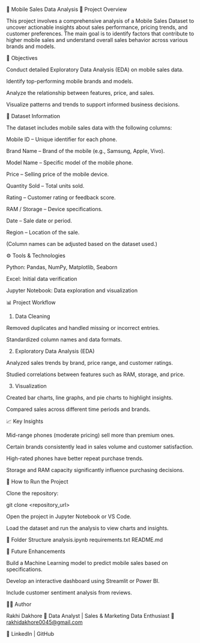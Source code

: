 📱 Mobile Sales Data Analysis
📘 Project Overview

This project involves a comprehensive analysis of a Mobile Sales Dataset to uncover actionable insights about sales performance, pricing trends, and customer preferences. The main goal is to identify factors that contribute to higher mobile sales and understand overall sales behavior across various brands and models.

🎯 Objectives

Conduct detailed Exploratory Data Analysis (EDA) on mobile sales data.

Identify top-performing mobile brands and models.

Analyze the relationship between features, price, and sales.

Visualize patterns and trends to support informed business decisions.

📂 Dataset Information

The dataset includes mobile sales data with the following columns:

Mobile ID – Unique identifier for each phone.

Brand Name – Brand of the mobile (e.g., Samsung, Apple, Vivo).

Model Name – Specific model of the mobile phone.

Price – Selling price of the mobile device.

Quantity Sold – Total units sold.

Rating – Customer rating or feedback score.

RAM / Storage – Device specifications.

Date – Sale date or period.

Region – Location of the sale.

(Column names can be adjusted based on the dataset used.)

⚙️ Tools & Technologies

Python: Pandas, NumPy, Matplotlib, Seaborn

Excel: Initial data verification

Jupyter Notebook: Data exploration and visualization

📊 Project Workflow
1. Data Cleaning

Removed duplicates and handled missing or incorrect entries.

Standardized column names and data formats.

2. Exploratory Data Analysis (EDA)

Analyzed sales trends by brand, price range, and customer ratings.

Studied correlations between features such as RAM, storage, and price.

3. Visualization

Created bar charts, line graphs, and pie charts to highlight insights.

Compared sales across different time periods and brands.

📈 Key Insights

Mid-range phones (moderate pricing) sell more than premium ones.

Certain brands consistently lead in sales volume and customer satisfaction.

High-rated phones have better repeat purchase trends.

Storage and RAM capacity significantly influence purchasing decisions.

🚀 How to Run the Project

Clone the repository:

git clone <repository_url>


Open the project in Jupyter Notebook or VS Code.

Load the dataset and run the analysis to view charts and insights.

🧩 Folder Structure
analysis.ipynb
requirements.txt
README.md

📌 Future Enhancements

Build a Machine Learning model to predict mobile sales based on specifications.

Develop an interactive dashboard using Streamlit or Power BI.

Include customer sentiment analysis from reviews.

👨‍💻 Author

Rakhi Dakhore
📍 Data Analyst | Sales & Marketing Data Enthusiast
📧 rakhidakhore0045@gmail.com

🔗 LinkedIn
 | GitHub

